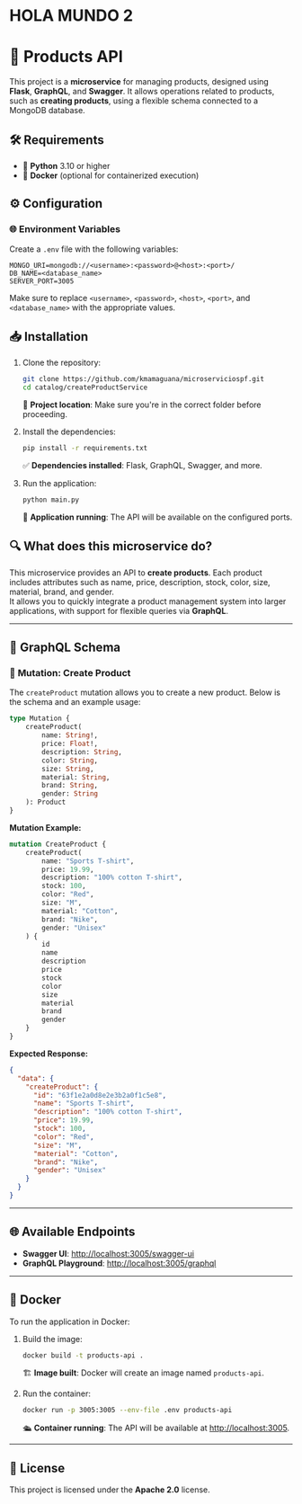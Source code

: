 # HOLA MUNDO 2

# 🚀 Products API

This project is a **microservice** for managing products, designed using **Flask**, **GraphQL**, and **Swagger**. It allows operations related to products, such as **creating products**, using a flexible schema connected to a MongoDB database.

## 🛠️ Requirements

- 🐍 **Python** 3.10 or higher
- 🐳 **Docker** (optional for containerized execution)

## ⚙️ Configuration

### 🌐 Environment Variables

Create a `.env` file with the following variables:

```plaintext
MONGO_URI=mongodb://<username>:<password>@<host>:<port>/
DB_NAME=<database_name>
SERVER_PORT=3005
```

Make sure to replace `<username>`, `<password>`, `<host>`, `<port>`, and `<database_name>` with the appropriate values.

## 📥 Installation

1. Clone the repository:
   ```bash
   git clone https://github.com/kmamaguana/microserviciospf.git
   cd catalog/createProductService
   ```
   📁 **Project location**: Make sure you're in the correct folder before proceeding.

2. Install the dependencies:
   ```bash
   pip install -r requirements.txt
   ```
   ✅ **Dependencies installed**: Flask, GraphQL, Swagger, and more.

3. Run the application:
   ```bash
   python main.py
   ```
   🚀 **Application running**: The API will be available on the configured ports.

## 🔍 What does this microservice do?

This microservice provides an API to **create products**. Each product includes attributes such as name, price, description, stock, color, size, material, brand, and gender.  
It allows you to quickly integrate a product management system into larger applications, with support for flexible queries via **GraphQL**.

---

## 📘 GraphQL Schema

### 🎯 **Mutation: Create Product**

The `createProduct` mutation allows you to create a new product. Below is the schema and an example usage:

```graphql
type Mutation {
    createProduct(
        name: String!,
        price: Float!,
        description: String,
        color: String,
        size: String,
        material: String,
        brand: String,
        gender: String
    ): Product
}
```

**Mutation Example:**

```graphql
mutation CreateProduct {
    createProduct(
        name: "Sports T-shirt",
        price: 19.99,
        description: "100% cotton T-shirt",
        stock: 100,
        color: "Red",
        size: "M",
        material: "Cotton",
        brand: "Nike",
        gender: "Unisex"
    ) {
        id
        name
        description
        price
        stock
        color
        size
        material
        brand
        gender
    }
}
```

**Expected Response:**

```json
{
  "data": {
    "createProduct": {
      "id": "63f1e2a0d8e2e3b2a0f1c5e8",
      "name": "Sports T-shirt",
      "description": "100% cotton T-shirt",
      "price": 19.99,
      "stock": 100,
      "color": "Red",
      "size": "M",
      "material": "Cotton",
      "brand": "Nike",
      "gender": "Unisex"
    }
  }
}
```

---

## 🌐 Available Endpoints

- **Swagger UI**: [http://localhost:3005/swagger-ui](http://localhost:3005/swagger-ui)
- **GraphQL Playground**: [http://localhost:3005/graphql](http://localhost:3005/graphql)

---

## 🐳 Docker

To run the application in Docker:

1. Build the image:
   ```bash
   docker build -t products-api .
   ```
   🏗️ **Image built**: Docker will create an image named `products-api`.

2. Run the container:
   ```bash
   docker run -p 3005:3005 --env-file .env products-api
   ```
   🛳️ **Container running**: The API will be available at [http://localhost:3005](http://localhost:3005).

---

## 📜 License

This project is licensed under the **Apache 2.0** license.

